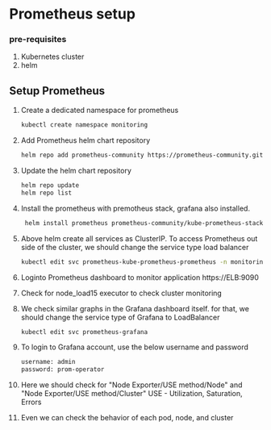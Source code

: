 # Prometheus setup
### pre-requisites
1. Kubernetes cluster
2. helm

## Setup Prometheus

1. Create a dedicated namespace for prometheus 
   ```sh
   kubectl create namespace monitoring
   ```

2. Add Prometheus helm chart repository
   ```sh
   helm repo add prometheus-community https://prometheus-community.github.io/helm-charts 
   ```

3. Update the helm chart repository
   ```sh
   helm repo update
   helm repo list
   ```

4. Install the prometheus with premotheus stack, grafana also installed.

   ```sh
    helm install prometheus prometheus-community/kube-prometheus-stack --namespace monitoring
   ```

5. Above helm create all services as ClusterIP. To access Prometheus out side of the cluster, we should change the service type load balancer
   ```sh 
   kubectl edit svc prometheus-kube-prometheus-prometheus -n monitoring
   
   ```
6. Loginto Prometheus dashboard to monitor application
   https://ELB:9090

7. Check for node_load15 executor to check cluster monitoring 

8. We check similar graphs in the Grafana dashboard itself. for that, we should change the service type of Grafana to LoadBalancer
   ```sh 
   kubectl edit svc prometheus-grafana
   ```

9.  To login to Grafana account, use the below username and password 
    ```sh
    username: admin
    password: prom-operator
    ```
10. Here we should check for "Node Exporter/USE method/Node" and "Node Exporter/USE method/Cluster"
    USE - Utilization, Saturation, Errors
   
11. Even we can check the behavior of each pod, node, and cluster 
